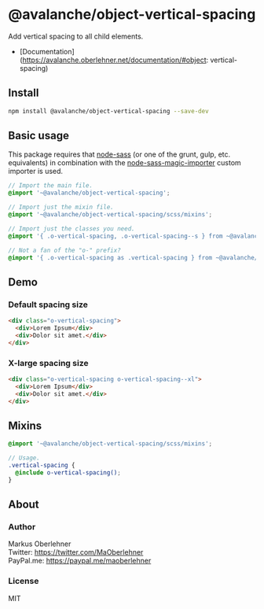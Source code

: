 # @avalanche/object-vertical-spacing
Add vertical spacing to all child elements.

- [Documentation](https://avalanche.oberlehner.net/documentation/#object: vertical-spacing)

## Install
```bash
npm install @avalanche/object-vertical-spacing --save-dev
```

## Basic usage
This package requires that [node-sass](https://github.com/sass/node-sass) (or one of the grunt, gulp, etc. equivalents) in combination with the [node-sass-magic-importer](https://github.com/maoberlehner/node-sass-magic-importer) custom importer is used.

```scss
// Import the main file.
@import '~@avalanche/object-vertical-spacing';

// Import just the mixin file.
@import '~@avalanche/object-vertical-spacing/scss/mixins';

// Import just the classes you need.
@import '{ .o-vertical-spacing, .o-vertical-spacing--s } from ~@avalanche/object-vertical-spacing';

// Not a fan of the "o-" prefix?
@import '{ .o-vertical-spacing as .vertical-spacing } from ~@avalanche/object-vertical-spacing';
```

## Demo
### Default spacing size
```html
<div class="o-vertical-spacing">
  <div>Lorem Ipsum</div>
  <div>Dolor sit amet.</div>
</div>
```

### X-large spacing size
```html
<div class="o-vertical-spacing o-vertical-spacing--xl">
  <div>Lorem Ipsum</div>
  <div>Dolor sit amet.</div>
</div>
```

## Mixins
```scss
@import '~@avalanche/object-vertical-spacing/scss/mixins';

// Usage.
.vertical-spacing {
  @include o-vertical-spacing();
}
```

## About
### Author
Markus Oberlehner  
Twitter: https://twitter.com/MaOberlehner  
PayPal.me: https://paypal.me/maoberlehner

### License
MIT
